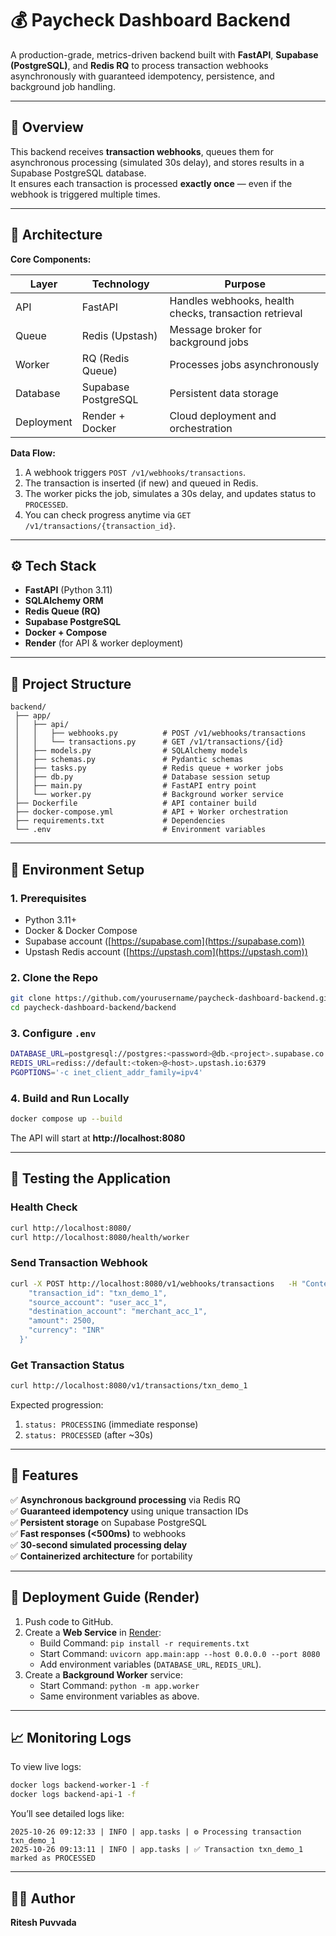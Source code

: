 # 💰 Paycheck Dashboard Backend

A production-grade, metrics-driven backend built with **FastAPI**, **Supabase (PostgreSQL)**, and **Redis RQ** to process transaction webhooks asynchronously with guaranteed idempotency, persistence, and background job handling.

---

## 🚀 Overview

This backend receives **transaction webhooks**, queues them for asynchronous processing (simulated 30s delay), and stores results in a Supabase PostgreSQL database.  
It ensures each transaction is processed **exactly once** — even if the webhook is triggered multiple times.

---

## 🧩 Architecture

**Core Components:**

| Layer | Technology | Purpose |
|-------|-------------|----------|
| API | FastAPI | Handles webhooks, health checks, transaction retrieval |
| Queue | Redis (Upstash) | Message broker for background jobs |
| Worker | RQ (Redis Queue) | Processes jobs asynchronously |
| Database | Supabase PostgreSQL | Persistent data storage |
| Deployment | Render + Docker | Cloud deployment and orchestration |

**Data Flow:**
1. A webhook triggers `POST /v1/webhooks/transactions`.
2. The transaction is inserted (if new) and queued in Redis.
3. The worker picks the job, simulates a 30s delay, and updates status to `PROCESSED`.
4. You can check progress anytime via `GET /v1/transactions/{transaction_id}`.

---

## ⚙️ Tech Stack

- **FastAPI** (Python 3.11)
- **SQLAlchemy ORM**
- **Redis Queue (RQ)**
- **Supabase PostgreSQL**
- **Docker + Compose**
- **Render** (for API & worker deployment)

---

## 📂 Project Structure

```
backend/
 ├── app/
 │   ├── api/
 │   │   ├── webhooks.py          # POST /v1/webhooks/transactions
 │   │   └── transactions.py      # GET /v1/transactions/{id}
 │   ├── models.py                # SQLAlchemy models
 │   ├── schemas.py               # Pydantic schemas
 │   ├── tasks.py                 # Redis queue + worker jobs
 │   ├── db.py                    # Database session setup
 │   ├── main.py                  # FastAPI entry point
 │   └── worker.py                # Background worker service
 ├── Dockerfile                   # API container build
 ├── docker-compose.yml           # API + Worker orchestration
 ├── requirements.txt             # Dependencies
 └── .env                         # Environment variables
```

---

## 🧰 Environment Setup

### 1. Prerequisites
- Python 3.11+
- Docker & Docker Compose
- Supabase account ([https://supabase.com](https://supabase.com))
- Upstash Redis account ([https://upstash.com](https://upstash.com))

### 2. Clone the Repo
```bash
git clone https://github.com/yourusername/paycheck-dashboard-backend.git
cd paycheck-dashboard-backend/backend
```

### 3. Configure `.env`
```bash
DATABASE_URL=postgresql://postgres:<password>@db.<project>.supabase.co:5432/postgres
REDIS_URL=rediss://default:<token>@<host>.upstash.io:6379
PGOPTIONS='-c inet_client_addr_family=ipv4'
```

### 4. Build and Run Locally
```bash
docker compose up --build
```

The API will start at **http://localhost:8080**

---

## 🧪 Testing the Application

### Health Check
```bash
curl http://localhost:8080/
curl http://localhost:8080/health/worker
```

### Send Transaction Webhook
```bash
curl -X POST http://localhost:8080/v1/webhooks/transactions   -H "Content-Type: application/json"   -d '{
    "transaction_id": "txn_demo_1",
    "source_account": "user_acc_1",
    "destination_account": "merchant_acc_1",
    "amount": 2500,
    "currency": "INR"
  }'
```

### Get Transaction Status
```bash
curl http://localhost:8080/v1/transactions/txn_demo_1
```

Expected progression:
1. `status: PROCESSING` (immediate response)
2. `status: PROCESSED` (after ~30s)

---

## 🧠 Features

✅ **Asynchronous background processing** via Redis RQ  
✅ **Guaranteed idempotency** using unique transaction IDs  
✅ **Persistent storage** on Supabase PostgreSQL  
✅ **Fast responses (<500ms)** to webhooks  
✅ **30-second simulated processing delay**  
✅ **Containerized architecture** for portability  

---

## 🐳 Deployment Guide (Render)

1. Push code to GitHub.
2. Create a **Web Service** in [Render](https://render.com):
   - Build Command: `pip install -r requirements.txt`
   - Start Command: `uvicorn app.main:app --host 0.0.0.0 --port 8080`
   - Add environment variables (`DATABASE_URL`, `REDIS_URL`).
3. Create a **Background Worker** service:
   - Start Command: `python -m app.worker`
   - Same environment variables as above.

---

## 📈 Monitoring Logs

To view live logs:
```bash
docker logs backend-worker-1 -f
docker logs backend-api-1 -f
```

You’ll see detailed logs like:
```
2025-10-26 09:12:33 | INFO | app.tasks | ⚙️ Processing transaction txn_demo_1
2025-10-26 09:13:11 | INFO | app.tasks | ✅ Transaction txn_demo_1 marked as PROCESSED
```
---

## 👨‍💻 Author
**Ritesh Puvvada**  
